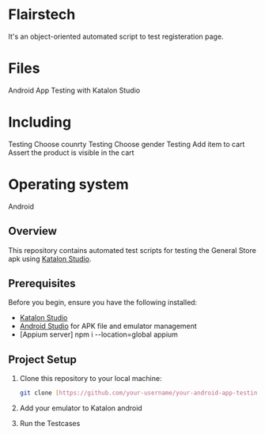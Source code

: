 # Flairstech
It's an object-oriented automated script to test registeration page.

# Files
Android App Testing with Katalon Studio

# Including
Testing Choose counrty 
Testing Choose gender
Testing Add item to cart
Assert the product is visible in the cart

# Operating system
Android 


## Overview

This repository contains automated test scripts for testing the General Store apk using [Katalon Studio](https://www.katalon.com/).

## Prerequisites

Before you begin, ensure you have the following installed:

- [Katalon Studio](https://www.katalon.com/download/)
- [Android Studio](https://developer.android.com/studio) for APK file and emulator management
- [Appium server] npm i --location=global appium


## Project Setup

1. Clone this repository to your local machine:

   ```bash
   git clone [https://github.com/your-username/your-android-app-testing.git](https://github.com/MennaElmenyawi/Flairstech.git)https://github.com/MennaElmenyawi/Flairstech.git
2. Add your emulator to Katalon android
3. Run the Testcases

   
   
